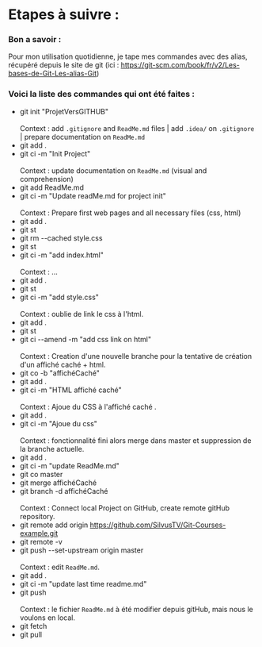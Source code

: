 # Etapes à suivre :
### Bon a savoir :
Pour mon utilisation quotidienne, je tape mes commandes avec des alias, récupéré depuis le site de git (ici : https://git-scm.com/book/fr/v2/Les-bases-de-Git-Les-alias-Git)

### Voici la liste des commandes qui ont été faites :

- git init "ProjetVersGITHUB" \
  &nbsp;\
Context : add `.gitignore` and `ReadMe.md` files | add `.idea/` on `.gitignore` | prepare documentation on `ReadMe.md`
- git add .
- git ci -m "Init Project" \
  &nbsp;\
Context : update documentation on `ReadMe.md` (visual and comprehension)
- git add ReadMe.md
- git ci -m "Update readMe.md for project init"\
  &nbsp;\
Context : Prepare first web pages and all necessary files (css, html)
- git add .
- git st
- git rm --cached style.css
- git st
- git ci -m "add index.html"\
  &nbsp;\
  Context : ...
- git add . 
- git st
- git ci -m "add style.css"\
  &nbsp;\
  Context : oublie de link le css à l'html.
- git add .
- git st
- git ci --amend -m "add css link on html"\
  &nbsp;\
  Context : Creation d'une nouvelle branche pour la tentative de création d'un affiché caché + html.
- git co -b "affichéCaché"
- git add .
- git ci -m "HTML affiché caché"\
  &nbsp;\
  Context : Ajoue du CSS à l'affiché caché .
- git add .
- git ci -m "Ajoue du css"\
  &nbsp;\
  Context : fonctionnalité fini alors merge dans master et suppression de la branche actuelle.
- git add .
- git ci -m "update ReadMe.md"
- git co master
- git merge affichéCaché
- git branch -d affichéCaché\
  &nbsp;\
  Context : Connect local Project on GitHub, create remote gitHub repository.
- git remote add origin https://github.com/SilvusTV/Git-Courses-example.git
- git remote -v
- git push --set-upstream origin master\
  &nbsp;\
  Context : edit `ReadMe.md`.
- git add .
- git ci -m "update last time readme.md"
- git push\
  &nbsp;\
  Context : le fichier `ReadMe.md` à été modifier depuis gitHub, mais nous le voulons en local.
- git fetch
- git pull
